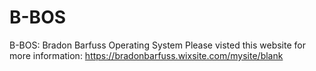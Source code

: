# B-BOS
 B-BOS: Bradon Barfuss Operating System
Please visted this website for more information:
https://bradonbarfuss.wixsite.com/mysite/blank

